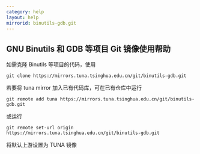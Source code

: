 ```yaml
---
category: help
layout: help
mirrorid: binutils-gdb.git
---
```


## GNU Binutils 和 GDB 等项目 Git 镜像使用帮助

如需克隆 Binutils 等项目的代码，使用

```
git clone https://mirrors.tuna.tsinghua.edu.cn/git/binutils-gdb.git
```

若要将 tuna mirror 加入已有代码库，可在已有仓库中运行

```
git remote add tuna https://mirrors.tuna.tsinghua.edu.cn/git/binutils-gdb.git
```

或运行

```
git remote set-url origin https://mirrors.tuna.tsinghua.edu.cn/git/binutils-gdb.git
```

将默认上游设置为 TUNA 镜像
